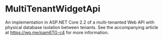 ﻿# MultiTenantWidgetApi

An implementation in ASP.NET Core 2.2 of a multi-tenanted Web API with physical database isolation between tenants. 
See the accompanying article at https://wp.me/pam6TG-c4 for more information.